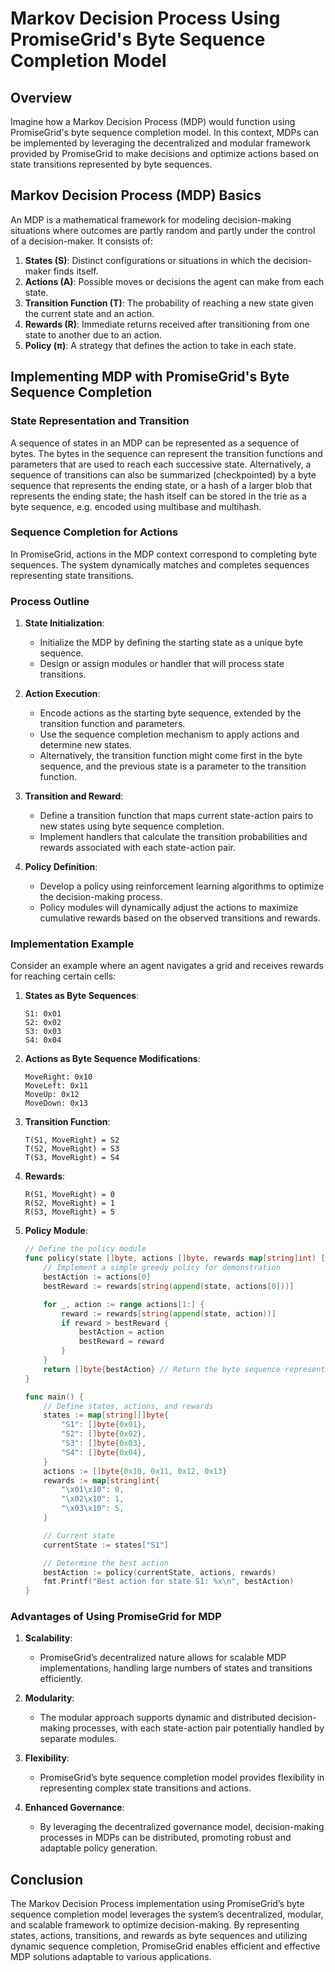 # Markov Decision Process Using PromiseGrid's Byte Sequence Completion Model

## Overview

Imagine how a Markov Decision Process (MDP) would function using PromiseGrid's byte sequence completion model. In this context, MDPs can be implemented by leveraging the decentralized and modular framework provided by PromiseGrid to make decisions and optimize actions based on state transitions represented by byte sequences.

## Markov Decision Process (MDP) Basics

An MDP is a mathematical framework for modeling decision-making situations where outcomes are partly random and partly under the control of a decision-maker. It consists of:

1. **States (S)**: Distinct configurations or situations in which the decision-maker finds itself.
2. **Actions (A)**: Possible moves or decisions the agent can make from each state.
3. **Transition Function (T)**: The probability of reaching a new state given the current state and an action.
4. **Rewards (R)**: Immediate returns received after transitioning from one state to another due to an action.
5. **Policy (π)**: A strategy that defines the action to take in each state.

## Implementing MDP with PromiseGrid's Byte Sequence Completion

### State Representation and Transition

A sequence of states in an MDP can be represented as a sequence of bytes.  The bytes in the sequence can represent the transition functions and parameters that are used to reach each successive state.  Alternatively, a sequence of transitions can also be summarized (checkpointed) by a byte sequence that represents the ending state, or a hash of a larger blob that represents the ending state; the hash itself can be stored in the trie as a byte sequence, e.g. encoded using multibase and multihash.

### Sequence Completion for Actions

In PromiseGrid, actions in the MDP context correspond to completing byte sequences. The system dynamically matches and completes sequences representing state transitions.

### Process Outline

1. **State Initialization**:
    - Initialize the MDP by defining the starting state as a unique byte sequence.
    - Design or assign modules or handler that will process state transitions.

2. **Action Execution**:
    - Encode actions as the starting byte sequence, extended by the
      transition function and parameters.
    - Use the sequence completion mechanism to apply actions and determine new states.
    - Alternatively, the transition function might come first in the
      byte sequence, and the previous state is a parameter to the transition function.

3. **Transition and Reward**:
    - Define a transition function that maps current state-action pairs to new states using byte sequence completion.
    - Implement handlers that calculate the transition probabilities and rewards associated with each state-action pair.

4. **Policy Definition**:
    - Develop a policy using reinforcement learning algorithms to optimize the decision-making process.
    - Policy modules will dynamically adjust the actions to maximize cumulative rewards based on the observed transitions and rewards.

### Implementation Example

Consider an example where an agent navigates a grid and receives rewards for reaching certain cells:

1. **States as Byte Sequences**:
    ```plaintext
    S1: 0x01
    S2: 0x02
    S3: 0x03
    S4: 0x04
    ```

2. **Actions as Byte Sequence Modifications**:
    ```plaintext
    MoveRight: 0x10
    MoveLeft: 0x11
    MoveUp: 0x12
    MoveDown: 0x13
    ```

3. **Transition Function**:
    ```plaintext
    T(S1, MoveRight) = S2
    T(S2, MoveRight) = S3
    T(S3, MoveRight) = S4
    ```

4. **Rewards**:
    ```plaintext
    R(S1, MoveRight) = 0
    R(S2, MoveRight) = 1
    R(S3, MoveRight) = 5
    ```

5. **Policy Module**:
    ```go
    // Define the policy module
    func policy(state []byte, actions []byte, rewards map[string]int) []byte {
        // Implement a simple greedy policy for demonstration
        bestAction := actions[0]
        bestReward := rewards[string(append(state, actions[0]))]

        for _, action := range actions[1:] {
            reward := rewards[string(append(state, action))]
            if reward > bestReward {
                bestAction = action
                bestReward = reward
            }
        }
        return []byte{bestAction} // Return the byte sequence representing the best action
    }

    func main() {
        // Define states, actions, and rewards
        states := map[string][]byte{
            "S1": []byte{0x01},
            "S2": []byte{0x02},
            "S3": []byte{0x03},
            "S4": []byte{0x04},
        }
        actions := []byte{0x10, 0x11, 0x12, 0x13}
        rewards := map[string]int{
            "\x01\x10": 0,
            "\x02\x10": 1,
            "\x03\x10": 5,
        }

        // Current state
        currentState := states["S1"]

        // Determine the best action
        bestAction := policy(currentState, actions, rewards)
        fmt.Printf("Best action for state S1: %x\n", bestAction)
    }
    ```

### Advantages of Using PromiseGrid for MDP

1. **Scalability**:
    - PromiseGrid’s decentralized nature allows for scalable MDP implementations, handling large numbers of states and transitions efficiently.

2. **Modularity**:
    - The modular approach supports dynamic and distributed decision-making processes, with each state-action pair potentially handled by separate modules.

3. **Flexibility**:
    - PromiseGrid’s byte sequence completion model provides flexibility in representing complex state transitions and actions.

4. **Enhanced Governance**:
    - By leveraging the decentralized governance model, decision-making processes in MDPs can be distributed, promoting robust and adaptable policy generation.

## Conclusion

The Markov Decision Process implementation using PromiseGrid’s byte sequence completion model leverages the system’s decentralized, modular, and scalable framework to optimize decision-making. By representing states, actions, transitions, and rewards as byte sequences and utilizing dynamic sequence completion, PromiseGrid enables efficient and effective MDP solutions adaptable to various applications.
